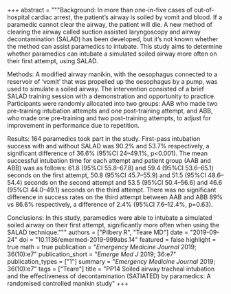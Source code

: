 +++
abstract = """Background: In more than one-in-five cases of out-of-hospital cardiac arrest, the patient’s airway is soiled by vomit and blood. If a paramedic cannot clear the airway, the patient will die. A new method of clearing the airway called suction assisted laryngoscopy and airway decontamination (SALAD) has been developed, but it’s not known whether the method can assist paramedics to intubate. This study aims to determine whether paramedics can intubate a simulated soiled airway more often on their first attempt, using SALAD.

Methods: A modified airway manikin, with the oesophagus connected to a reservoir of ‘vomit’ that was propelled up the oesophagus by a pump, was used to simulate a soiled airway. The intervention consisted of a brief SALAD training session with a demonstration and opportunity to practice. Participants were randomly allocated into two groups: AAB who made two pre-training intubation attempts and one post-training attempt, and ABB, who made one pre-training and two post-training attempts, to adjust for improvement in performance due to repetition.

Results: 164 paramedics took part in the study. First-pass intubation success with and without SALAD was 90.2% and 53.7% respectively, a significant difference of 36.6% (95%CI 24–49.1%, p<0.001). The mean successful intubation time for each attempt and patient group (AAB and ABB) was as follows: 61.8 (95%CI 55.8–67.8) and 59.4 (95%CI 53.6–65.1) seconds on the first attempt, 50.8 (95%CI 45.7–55.9) and 51.5 (95%CI 48.6–54.4) seconds on the second attempt and 53.5 (95%CI 50.4–56.6) and 46.6 (95%CI 44.0–49.1) seconds on the third attempt. There was no significant difference in success rates on the third attempt between AAB and ABB 89% vs 86.6% respectively, a difference of 2.4% (95%CI 7.6–12.4%, p=0.63).

Conclusions: In this study, paramedics were able to intubate a simulated soiled airway on their first attempt, significantly more often when using the SALAD technique."""
authors = ["Pilbery R", "Teare MD"]
date = "2019-09-24"
doi = "10.1136/emermed-2019-999abs.14"
featured = false
highlight = true
math = true
publication = "*Emergency Medicine Journal* 2019; 36(10):e7"
publication_short = "*Emerge Med J* 2019; 36:e7"
publication_types = ["1"]
summary = "*Emergency Medicine Journal* 2019; 36(10):e7"
tags = ["Teare"]
title = "PP14 Soiled airway tracheal intubation and the effectiveness of decontamination (SATIATED) by paramedics: A randomised controlled manikin study"
+++
